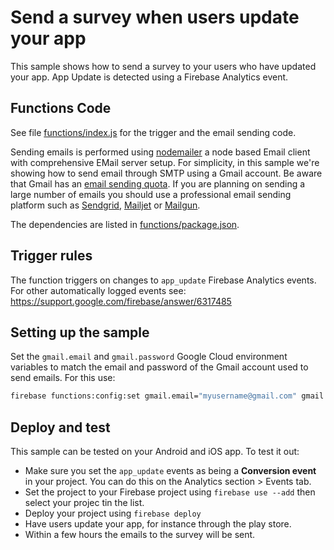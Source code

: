 # Send a survey when users update your app

This sample shows how to send a survey to your users who have updated your app. App Update is detected using a Firebase Analytics event.

## Functions Code

See file [functions/index.js](functions/index.js) for the trigger and the email sending code.

Sending emails is performed using [nodemailer](https://www.npmjs.com/package/nodemailer) a node based Email client with comprehensive EMail server setup. For simplicity, in this sample we're showing how to send email through SMTP using a Gmail account. Be aware that Gmail has an [email sending quota](https://support.google.com/mail/answer/22839). If you are planning on sending a large number of emails you should use a professional email sending platform such as [Sendgrid](https://console.cloud.google.com/launcher/details/sendgrid-app/sendgrid-email), [Mailjet](https://www.mailjet.com/google) or [Mailgun](http://www.mailgun.com/google).

The dependencies are listed in [functions/package.json](functions/package.json).

## Trigger rules

The function triggers on changes to `app_update` Firebase Analytics events. For other automatically logged events see: https://support.google.com/firebase/answer/6317485

## Setting up the sample

Set the `gmail.email` and `gmail.password` Google Cloud environment variables to match the email and password of the Gmail account used to send emails. For this use:

```bash
firebase functions:config:set gmail.email="myusername@gmail.com" gmail.password="secretpassword"
```

## Deploy and test

This sample can be tested on your Android and iOS app. To test it out:

- Make sure you set the `app_update` events as being a **Conversion event** in your project. You can do this on the Analytics section > Events tab.
- Set the project to your Firebase project using `firebase use --add` then select your projec tin the list.
- Deploy your project using `firebase deploy`
- Have users update your app, for instance through the play store.
- Within a few hours the emails to the survey will be sent.
